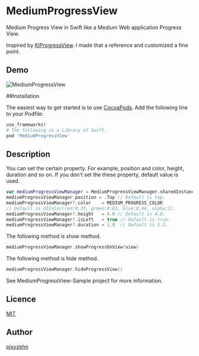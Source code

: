 MediumProgressView
====================

Medium Progress View in Swift like a Medium Web application Progress View.

Inspired by [KIProgressView](https://github.com/kaiinui/KIProgressView). I made that a reference and customized a fine point.

## Demo

![MediumProgressView](https://github.com/pixyzehn/MediumProgressView/blob/master/Assets/MediumProgressView.gif)

##Installation

The easiest way to get started is to use [CocoaPods](http://cocoapods.org/). Add the following line to your Podfile:

```ruby
use_frameworks!
# The following is a Library of Swift.
pod 'MediumProgressView'
```

## Description

You can set the certain property. For example, position and color, height, duration and so on. If you don't set the these property, default value is used.

```Swift
var mediumProgressViewManager = MediumProgressViewManager.sharedInstance
mediumProgressViewManager.position = .Top // Default is top.
mediumProgressViewManager?.color    = MEDIUM_PROGRESS_COLOR 
// Default is UIColor(red:0.33, green:0.83, blue:0.44, alpha:1).
mediumProgressViewManager?.height   = 4.0 // Default is 4.0.
mediumProgressViewManager?.isLeft   = true // Default is true.
mediumProgressViewManager?.duration = 1.0  // Default is 1.2.
```

The following method is show method.

```Swift
mediumProgressViewManager.showProgressOnView(view)
```

The following method is hide method.

```Swift
mediumProgressViewManager.hideProgressView()
```

See MediumProgressView-Sample project for more information.

## Licence

[MIT](https://github.com/pixyzehn/MediumProgressView/blob/master/LICENSE)

## Author

[pixyzehn](https://github.com/pixyzehn)

